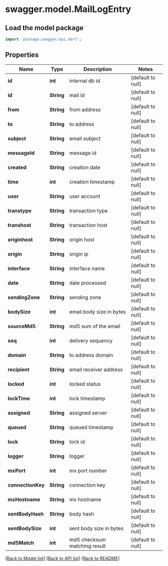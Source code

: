 # swagger.model.MailLogEntry

## Load the model package
```dart
import 'package:swagger/api.dart';
```

## Properties
Name | Type | Description | Notes
------------ | ------------- | ------------- | -------------
**id** | **int** | internal db id | [default to null]
**id** | **String** | mail id | [default to null]
**from** | **String** | from address | [default to null]
**to** | **String** | to address | [default to null]
**subject** | **String** | email subject | [default to null]
**messageId** | **String** | message id | [default to null]
**created** | **String** | creation date | [default to null]
**time** | **int** | creation timestamp | [default to null]
**user** | **String** | user account | [default to null]
**transtype** | **String** | transaction type | [default to null]
**transhost** | **String** | transaction host | [default to null]
**originhost** | **String** | origin host | [default to null]
**origin** | **String** | origin ip | [default to null]
**interface** | **String** | interface name | [default to null]
**date** | **String** | date processed | [default to null]
**sendingZone** | **String** | sending zone | [default to null]
**bodySize** | **int** | email body size in bytes | [default to null]
**sourceMd5** | **String** | md5 sum of the email | [default to null]
**seq** | **int** | delivery sequency | [default to null]
**domain** | **String** | to address domain | [default to null]
**recipient** | **String** | email receiver address | [default to null]
**locked** | **int** | locked status | [default to null]
**lockTime** | **int** | lock timestamp | [default to null]
**assigned** | **String** | assigned server | [default to null]
**queued** | **String** | queued timestamp | [default to null]
**lock** | **String** | lock id | [default to null]
**logger** | **String** | logger | [default to null]
**mxPort** | **int** | mx port number | [default to null]
**connectionKey** | **String** | connection key | [default to null]
**mxHostname** | **String** | mx hostname | [default to null]
**sentBodyHash** | **String** | body hash | [default to null]
**sentBodySize** | **int** | sent body size in bytes | [default to null]
**md5Match** | **int** | md5 checksum matching result | [default to null]

[[Back to Model list]](../README.md#documentation-for-models) [[Back to API list]](../README.md#documentation-for-api-endpoints) [[Back to README]](../README.md)

